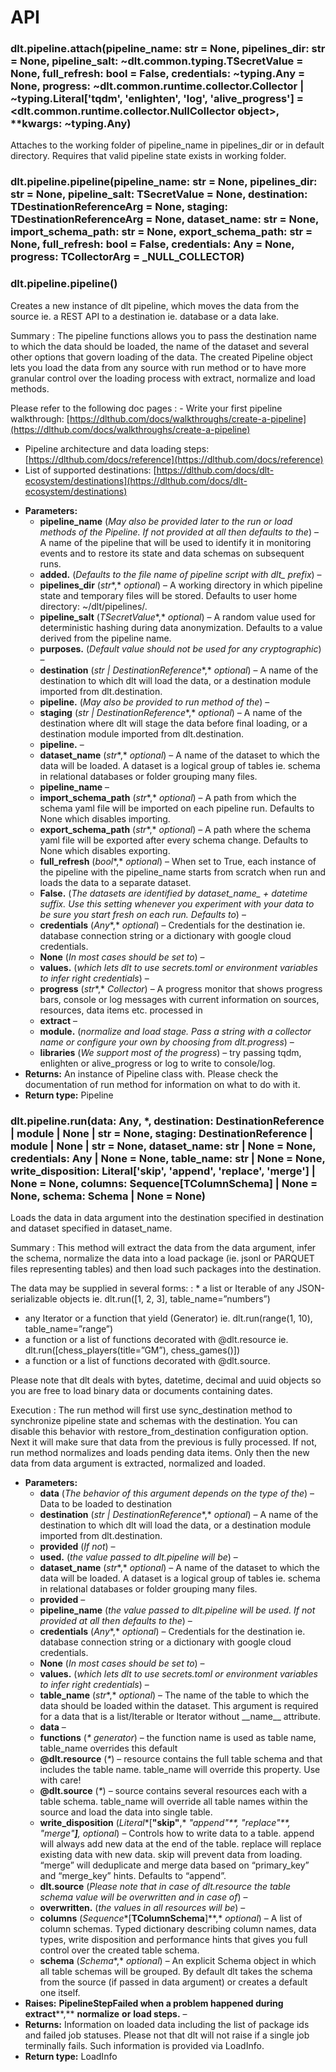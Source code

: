 # API

### dlt.pipeline.attach(pipeline_name: str = None, pipelines_dir: str = None, pipeline_salt: ~dlt.common.typing.TSecretValue = None, full_refresh: bool = False, credentials: ~typing.Any = None, progress: ~dlt.common.runtime.collector.Collector | ~typing.Literal['tqdm', 'enlighten', 'log', 'alive_progress'] = <dlt.common.runtime.collector.NullCollector object>, \*\*kwargs: ~typing.Any)

Attaches to the working folder of pipeline_name in pipelines_dir or in default directory. Requires that valid pipeline state exists in working folder.

### dlt.pipeline.pipeline(pipeline_name: str = None, pipelines_dir: str = None, pipeline_salt: TSecretValue = None, destination: TDestinationReferenceArg = None, staging: TDestinationReferenceArg = None, dataset_name: str = None, import_schema_path: str = None, export_schema_path: str = None, full_refresh: bool = False, credentials: Any = None, progress: TCollectorArg = \_NULL_COLLECTOR)

### dlt.pipeline.pipeline()

Creates a new instance of dlt pipeline, which moves the data from the source ie. a REST API to a destination ie. database or a data lake.

Summary
: The pipeline functions allows you to pass the destination name to which the data should be loaded, the name of the dataset and several other options that govern loading of the data.
  The created Pipeline object lets you load the data from any source with run method or to have more granular control over the loading process with extract, normalize and load methods.

Please refer to the following doc pages
: - Write your first pipeline walkthrough: [https://dlthub.com/docs/walkthroughs/create-a-pipeline](https://dlthub.com/docs/walkthroughs/create-a-pipeline)
  - Pipeline architecture and data loading steps: [https://dlthub.com/docs/reference](https://dlthub.com/docs/reference)
  - List of supported destinations: [https://dlthub.com/docs/dlt-ecosystem/destinations](https://dlthub.com/docs/dlt-ecosystem/destinations)

* **Parameters:**
  * **pipeline_name** (*May also be provided later to the run* *or* *load methods* *of* *the Pipeline. If not provided at all then defaults to the*) – A name of the pipeline that will be used to identify it in monitoring events and to restore its state and data schemas on subsequent runs.
  * **added.** (*Defaults to the file name* *of* *pipeline script with dlt_ prefix*) – 
  * **pipelines_dir** (*str**,* *optional*) – A working directory in which pipeline state and temporary files will be stored. Defaults to user home directory: ~/dlt/pipelines/.
  * **pipeline_salt** (*TSecretValue**,* *optional*) – A random value used for deterministic hashing during data anonymization. Defaults to a value derived from the pipeline name.
  * **purposes.** (*Default value should not be used for any cryptographic*) – 
  * **destination** (*str* *|* *DestinationReference**,* *optional*) – A name of the destination to which dlt will load the data, or a destination module imported from dlt.destination.
  * **pipeline.** (*May also be provided to run method* *of* *the*) – 
  * **staging** (*str* *|* *DestinationReference**,* *optional*) – A name of the destination where dlt will stage the data before final loading, or a destination module imported from dlt.destination.
  * **pipeline.** – 
  * **dataset_name** (*str**,* *optional*) – A name of the dataset to which the data will be loaded. A dataset is a logical group of tables ie. schema in relational databases or folder grouping many files.
  * **pipeline_name** – 
  * **import_schema_path** (*str**,* *optional*) – A path from which the schema yaml file will be imported on each pipeline run. Defaults to None which disables importing.
  * **export_schema_path** (*str**,* *optional*) – A path where the schema yaml file will be exported after every schema change. Defaults to None which disables exporting.
  * **full_refresh** (*bool**,* *optional*) – When set to True, each instance of the pipeline with the pipeline_name starts from scratch when run and loads the data to a separate dataset.
  * **False.** (*The datasets are identified by dataset_name_ + datetime suffix. Use this setting whenever you experiment with your data to be sure you start fresh on each run. Defaults to*) – 
  * **credentials** (*Any**,* *optional*) – Credentials for the destination ie. database connection string or a dictionary with google cloud credentials.
  * **None** (*In most cases should be set to*) – 
  * **values.** (*which lets dlt to use secrets.toml* *or* *environment variables to infer right credentials*) – 
  * **progress** (*str**,* *Collector*) – A progress monitor that shows progress bars, console or log messages with current information on sources, resources, data items etc. processed in
  * **extract** – 
  * **module.** (*normalize and load stage. Pass a string with a collector name* *or* *configure your own by choosing from dlt.progress*) – 
  * **libraries** (*We support most* *of* *the progress*) – try passing tqdm, enlighten or alive_progress or log to write to console/log.
* **Returns:**
  An instance of Pipeline class with. Please check the documentation of run method for information on what to do with it.
* **Return type:**
  Pipeline

### dlt.pipeline.run(data: Any, \*, destination: DestinationReference | module | None | str = None, staging: DestinationReference | module | None | str = None, dataset_name: str | None = None, credentials: Any | None = None, table_name: str | None = None, write_disposition: Literal['skip', 'append', 'replace', 'merge'] | None = None, columns: Sequence[TColumnSchema] | None = None, schema: Schema | None = None)

Loads the data in data argument into the destination specified in destination and dataset specified in dataset_name.

Summary
: This method will extract the data from the data argument, infer the schema, normalize the data into a load package (ie. jsonl or PARQUET files representing tables) and then load such packages into the destination.

The data may be supplied in several forms:
: * a list or Iterable of any JSON-serializable objects ie. dlt.run([1, 2, 3], table_name=”numbers”)
  * any Iterator or a function that yield (Generator) ie. dlt.run(range(1, 10), table_name=”range”)
  * a function or a list of functions decorated with @dlt.resource ie. dlt.run([chess_players(title=”GM”), chess_games()])
  * a function or a list of functions decorated with @dlt.source.

Please note that dlt deals with bytes, datetime, decimal and uuid objects so you are free to load binary data or documents containing dates.

Execution
: The run method will first use sync_destination method to synchronize pipeline state and schemas with the destination. You can disable this behavior with restore_from_destination configuration option.
  Next it will make sure that data from the previous is fully processed. If not, run method normalizes and loads pending data items.
  Only then the new data from data argument is extracted, normalized and loaded.

* **Parameters:**
  * **data** (*The behavior* *of* *this argument depends on the type* *of* *the*) – Data to be loaded to destination
  * **destination** (*str* *|* *DestinationReference**,* *optional*) – A name of the destination to which dlt will load the data, or a destination module imported from dlt.destination.
  * **provided** (*If not*) – 
  * **used.** (*the value passed to dlt.pipeline will be*) – 
  * **dataset_name** (*str**,* *optional*) – A name of the dataset to which the data will be loaded. A dataset is a logical group of tables ie. schema in relational databases or folder grouping many files.
  * **provided** – 
  * **pipeline_name** (*the value passed to dlt.pipeline will be used. If not provided at all then defaults to the*) – 
  * **credentials** (*Any**,* *optional*) – Credentials for the destination ie. database connection string or a dictionary with google cloud credentials.
  * **None** (*In most cases should be set to*) – 
  * **values.** (*which lets dlt to use secrets.toml* *or* *environment variables to infer right credentials*) – 
  * **table_name** (*str**,* *optional*) – The name of the table to which the data should be loaded within the dataset. This argument is required for a data that is a list/Iterable or Iterator without \_\_name_\_ attribute.
  * **data** – 
  * **functions** (*\* generator*) – the function name is used as table name, table_name overrides this default
  * **@dlt.resource** (*\**) – resource contains the full table schema and that includes the table name. table_name will override this property. Use with care!
  * **@dlt.source** (*\**) – source contains several resources each with a table schema. table_name will override all table names within the source and load the data into single table.
  * **write_disposition** (*Literal**[**"skip"**,* *"append"**,* *"replace"**,* *"merge"**]**,* *optional*) – Controls how to write data to a table. append will always add new data at the end of the table. replace will replace existing data with new data. skip will prevent data from loading. “merge” will deduplicate and merge data based on “primary_key” and “merge_key” hints. Defaults to “append”.
  * **dlt.source** (*Please note that in case* *of* *dlt.resource the table schema value will be overwritten and in case of*) – 
  * **overwritten.** (*the values in all resources will be*) – 
  * **columns** (*Sequence**[**TColumnSchema**]**,* *optional*) – A list of column schemas. Typed dictionary describing column names, data types, write disposition and performance hints that gives you full control over the created table schema.
  * **schema** (*Schema**,* *optional*) – An explicit Schema object in which all table schemas will be grouped. By default dlt takes the schema from the source (if passed in data argument) or creates a default one itself.
* **Raises:**
  **PipelineStepFailed when a problem happened during extract****,** **normalize** **or** **load steps.** – 
* **Returns:**
  Information on loaded data including the list of package ids and failed job statuses. Please not that dlt will not raise if a single job terminally fails. Such information is provided via LoadInfo.
* **Return type:**
  LoadInfo
